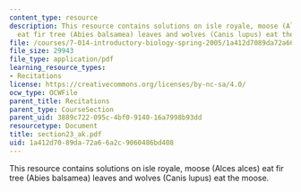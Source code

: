 ```yaml
---
content_type: resource
description: This resource contains solutions on isle royale, moose (Alces alces)
  eat fir tree (Abies balsamea) leaves and wolves (Canis lupus) eat the moose.
file: /courses/7-014-introductory-biology-spring-2005/1a412d7089da72a66a2c9060486bd408_section23_ak.pdf
file_size: 29943
file_type: application/pdf
learning_resource_types:
- Recitations
license: https://creativecommons.org/licenses/by-nc-sa/4.0/
ocw_type: OCWFile
parent_title: Recitations
parent_type: CourseSection
parent_uid: 3889c722-095c-4bf0-9140-16a7998b93dd
resourcetype: Document
title: section23_ak.pdf
uid: 1a412d70-89da-72a6-6a2c-9060486bd408
---
```

This resource contains solutions on isle royale, moose (Alces alces) eat fir tree (Abies balsamea) leaves and wolves (Canis lupus) eat the moose.